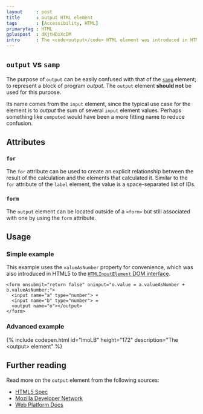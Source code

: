 ```yaml
---
layout     : post
title      : output HTML element
tags       : [Accessibility, HTML]
primarytag : HTML
gpluspost  : dKjtHDiXcDM
intro      : The <code>output</code> HTML element was introduced in HTML5 and represents a <em>calculated value</em> belonging to a <code>form</code>. An example use case is client-side calculation on a shopping website's checkout page.
---
```


## `output` vs `samp`

The purpose of `output` can be easily confused with that of the [`samp`][5] element; to represent a block of program *output*. The `output` element **should not** be used for this purpose.

Its name comes from the `input` element, since the typical use case for the element is to *output* the sum of several `input` element values. Perhaps something like `computed` would have been a more fitting name to reduce confusion.



## Attributes

### `for`

The `for` attribute can be used to create an explicit relationship between the result of the calculation and the elements that calculated it. Similar to the `for` attribute of the `label` element, the value is a space-separated list of IDs.

### `form`

The `output` element can be located outside of a `<form>` but still associated with one by using the `form` attribute.



## Usage

### Simple example

This example uses the `valueAsNumber` property for convenience, which was also introduced in HTML5 to the [`HTMLInputElement` DOM interface][4].

<!--prettify lang=html-->
    <form onsubmit="return false" oninput="o.value = a.valueAsNumber + b.valueAsNumber;">
      <input name="a" type="number"> +
      <input name="b" type="number"> =
      <output name="o"></output>
    </form>

### Advanced example

{% include codepen.html id="lmoLB" height="172" description="The &lt;output&gt; element" %}



## Further reading

Read more on the `output` element from the following sources:

- [HTML5 Spec][1]
- [Mozilla Developer Network][2]
- [Web Platform Docs][3]




[1]: http://www.w3.org/TR/html5/forms.html#the-output-element
[2]: https://developer.mozilla.org/en-US/docs/Web/HTML/Element/output
[3]: http://docs.webplatform.org/wiki//html/elements/output
[4]: https://developer.mozilla.org/en-US/docs/Web/API/HTMLInputElement
[5]: {{site.baseurl}}/2013/11/the-samp-element.html
